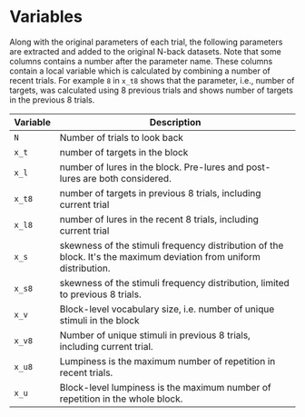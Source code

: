 
# Variables

Along with the original parameters of each trial, the following parameters are extracted and added to the original N-back datasets. Note that some columns contains a number after the parameter name. These columns contain a local variable which is calculated by combining a number of recent trials. For example `8` in `x_t8` shows that the parameter, i.e., number of targets, was calculated using 8 previous trials and shows number of targets in the previous 8 trials.

| Variable |  Description |
|---|---|
| `N`     | Number of trials to look back |
| `x_t`   | number of targets in the block |
| `x_l`   | number of lures in the block. Pre-lures and post-lures are both considered. |
| `x_t8`  | number  of targets in previous 8 trials, including current trial |
| `x_l8`  | number of lures in the recent 8 trials, including current trial |
| `x_s`   | skewness of the stimuli frequency distribution of the block. It's the maximum deviation from uniform distribution. |
| `x_s8`  | skewness of the stimuli frequency distribution, limited to previous 8 trials. |
| `x_v`   | Block-level vocabulary size, i.e. number of unique stimuli in the block |
| `x_v8`  | Number of unique stimuli in previous 8 trials, including current trial. |
| `x_u8`  | Lumpiness is the maximum number of repetition in recent trials. |
| `x_u`   | Block-level lumpiness is the maximum number of repetition in the whole block. |
